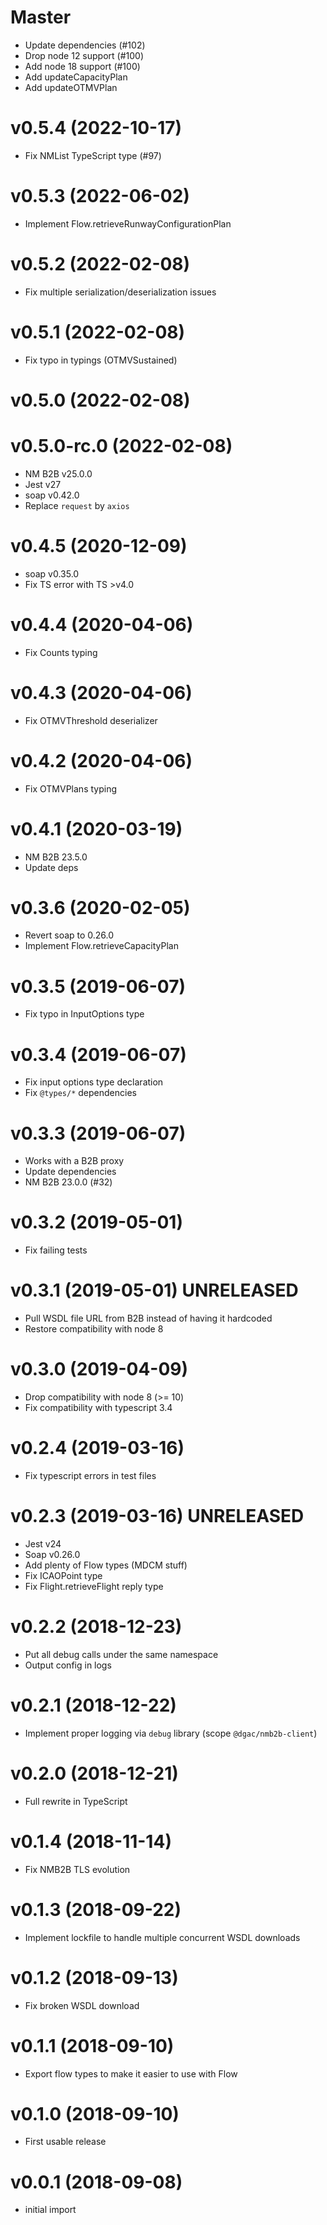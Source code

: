 # Master

- Update dependencies (#102)
- Drop node 12 support (#100)
- Add node 18 support (#100)
- Add updateCapacityPlan
- Add updateOTMVPlan

# v0.5.4 (2022-10-17)

- Fix NMList TypeScript type (#97)

# v0.5.3 (2022-06-02)

- Implement Flow.retrieveRunwayConfigurationPlan

# v0.5.2 (2022-02-08)

- Fix multiple serialization/deserialization issues

# v0.5.1 (2022-02-08)

- Fix typo in typings (OTMVSustained)

# v0.5.0 (2022-02-08)

# v0.5.0-rc.0 (2022-02-08)

- NM B2B v25.0.0
- Jest v27
- soap v0.42.0
- Replace `request` by `axios`

# v0.4.5 (2020-12-09)

- soap v0.35.0
- Fix TS error with TS >v4.0

# v0.4.4 (2020-04-06)

- Fix Counts typing

# v0.4.3 (2020-04-06)

- Fix OTMVThreshold deserializer

# v0.4.2 (2020-04-06)

- Fix OTMVPlans typing

# v0.4.1 (2020-03-19)

- NM B2B 23.5.0
- Update deps

# v0.3.6 (2020-02-05)

- Revert soap to 0.26.0
- Implement Flow.retrieveCapacityPlan

# v0.3.5 (2019-06-07)

- Fix typo in InputOptions type

# v0.3.4 (2019-06-07)

- Fix input options type declaration
- Fix `@types/*` dependencies

# v0.3.3 (2019-06-07)

- Works with a B2B proxy
- Update dependencies
- NM B2B 23.0.0 (#32)

# v0.3.2 (2019-05-01)

- Fix failing tests

# v0.3.1 (2019-05-01) **UNRELEASED**

- Pull WSDL file URL from B2B instead of having it hardcoded
- Restore compatibility with node 8

# v0.3.0 (2019-04-09)

- Drop compatibility with node 8 (>= 10)
- Fix compatibility with typescript 3.4

# v0.2.4 (2019-03-16)

- Fix typescript errors in test files

# v0.2.3 (2019-03-16) **UNRELEASED**

- Jest v24
- Soap v0.26.0
- Add plenty of Flow types (MDCM stuff)
- Fix ICAOPoint type
- Fix Flight.retrieveFlight reply type

# v0.2.2 (2018-12-23)

- Put all debug calls under the same namespace
- Output config in logs

# v0.2.1 (2018-12-22)

- Implement proper logging via `debug` library (scope `@dgac/nmb2b-client`)

# v0.2.0 (2018-12-21)

- Full rewrite in TypeScript

# v0.1.4 (2018-11-14)

- Fix NMB2B TLS evolution

# v0.1.3 (2018-09-22)

- Implement lockfile to handle multiple concurrent WSDL downloads

# v0.1.2 (2018-09-13)

- Fix broken WSDL download

# v0.1.1 (2018-09-10)

- Export flow types to make it easier to use with Flow

# v0.1.0 (2018-09-10)

- First usable release

# v0.0.1 (2018-09-08)

- initial import
